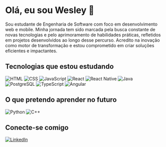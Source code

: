 # Olá, eu sou Wesley 👋

Sou estudante de Engenharia de Software com foco em desenvolvimento web e mobile. Minha jornada tem sido marcada pela busca constante de novas tecnologias e pelo aprimoramento de habilidades práticas, refletidos em projetos desenvolvidos ao longo desse percurso. Acredito na inovação como motor de transformação e estou comprometido em criar soluções eficientes e impactantes.

## Tecnologias que estou estudando
![HTML](https://img.shields.io/badge/HTML-E34F26?style=flat-square&logo=html5&logoColor=white)
![CSS](https://img.shields.io/badge/CSS-1572B6?style=flat-square&logo=css3&logoColor=white)
![JavaScript](https://img.shields.io/badge/JavaScript-F7DF1E?style=flat-square&logo=javascript&logoColor=black)
![React](https://img.shields.io/badge/React-61DAFB?style=flat-square&logo=react&logoColor=black)
![React Native](https://img.shields.io/badge/React_Native-20232A?style=flat-square&logo=react&logoColor=61DAFB)
![Java](https://img.shields.io/badge/Java-007396?style=flat-square&logo=java&logoColor=white)
![PostgreSQL](https://img.shields.io/badge/PostgreSQL-4169E1?style=flat-square&logo=postgresql&logoColor=white)
![TypeScript](https://img.shields.io/badge/TypeScript-3178C6?style=flat-square&logo=typescript&logoColor=white)
![Angular](https://img.shields.io/badge/Angular-DD0031?style=flat-square&logo=angular&logoColor=white)

## O que pretendo aprender no futuro
![Python](https://img.shields.io/badge/Python-3776AB?style=flat-square&logo=python&logoColor=white)
![C++](https://img.shields.io/badge/C++-00599C?style=flat-square&logo=c%2B%2B&logoColor=white)

## Conecte-se comigo
[![LinkedIn](https://img.shields.io/badge/LinkedIn-0077B5?style=flat-square&logo=linkedin&logoColor=white)](https://www.linkedin.com/in/wesley-reis-2034b3227)
